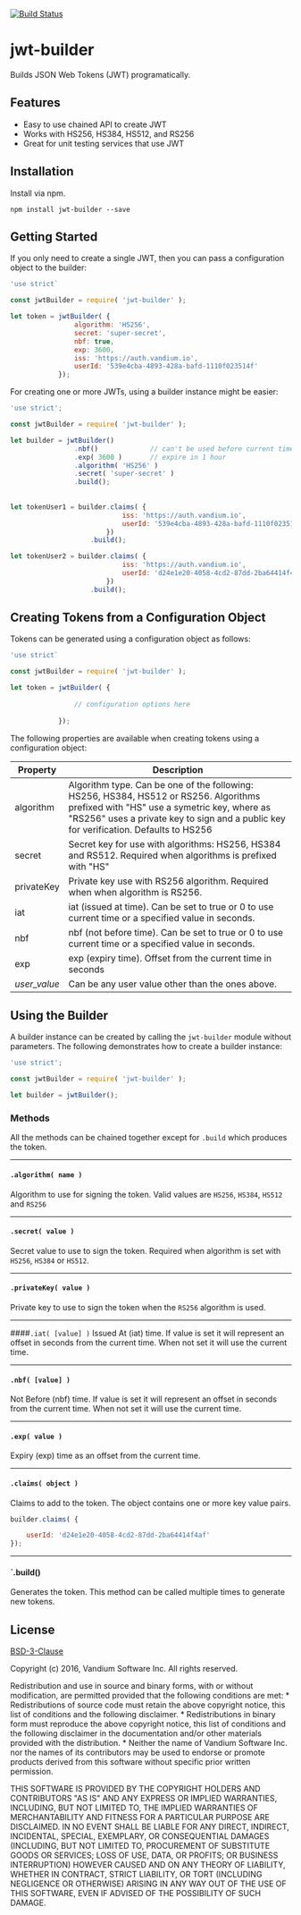[![Build Status](https://travis-ci.org/vandium-io/jwt-builder.svg?branch=master)](https://travis-ci.org/vandium-io/jwt-builder)

# jwt-builder

Builds JSON Web Tokens (JWT) programatically.

## Features
* Easy to use chained API to create JWT
* Works with HS256, HS384, HS512, and RS256
* Great for unit testing services that use JWT

## Installation
Install via npm.

	npm install jwt-builder --save

## Getting Started

If you only need to create a single JWT, then you can pass a configuration object to the builder:

```js
'use strict`

const jwtBuilder = require( 'jwt-builder' );

let token = jwtBuilder( {
				algorithm: 'HS256',
				secret: 'super-secret',
				nbf: true,
				exp: 3600,
				iss: 'https://auth.vandium.io',
				userId: '539e4cba-4893-428a-bafd-1110f023514f'
			});
```

For creating one or more JWTs, using a builder instance might be easier:

```js
'use strict';

const jwtBuilder = require( 'jwt-builder' );

let builder = jwtBuilder()
                .nbf()             // can't be used before current time
                .exp( 3600 )       // expire in 1 hour
                .algorithm( 'HS256' )
                .secret( 'super-secret' )
                .build();
                
                
let tokenUser1 = builder.claims( {
	                		iss: 'https://auth.vandium.io',
	                		userId: '539e4cba-4893-428a-bafd-1110f023514f'
	                	})
	                .build();

let tokenUser2 = builder.claims( {
	                		iss: 'https://auth.vandium.io',
	                		userId: 'd24e1e20-4058-4cd2-87dd-2ba64414f4af'
	                	})
	                .build();
```

## Creating Tokens from a Configuration Object

Tokens can be generated using a configuration object as follows:

```js
'use strict`

const jwtBuilder = require( 'jwt-builder' );

let token = jwtBuilder( {
				
				// configuration options here
					
			});
```

The following properties are available when creating tokens using a configuration object:




| Property     | Description
|--------------| ----------------------------------------------------
| algorithm    | Algorithm type. Can be one of the following: HS256, HS384, HS512 or RS256. Algorithms prefixed with "HS" use a symetric key, where as "RS256" uses a private key to sign and a public key for verification. Defaults to HS256|
| secret       | Secret key for use with algorithms: HS256, HS384 and RS512. Required when algorithms is prefixed with "HS"|
| privateKey   | Private key use with RS256 algorithm. Required when when algorithm is RS256.|
| iat          | iat (issued at time). Can be set to true or 0 to use current time or a specified value in seconds. |
| nbf          | nbf (not before time). Can be set to true or 0 to use current time or a specified value in seconds. |
| exp          | exp (expiry time). Offset from the current time in seconds |
| *user_value* | Can be any user value other than the ones above.           | 



## Using the Builder

A builder instance can be created by calling the `jwt-builder` module without parameters. The following demonstrates how to create a builder instance:

```js
'use strict';

const jwtBuilder = require( 'jwt-builder' );

let builder = jwtBuilder();
```


### Methods

All the methods can be chained together except for `.build` which produces the token.

***

#### `.algorithm( name )`

Algorithm to use for signing the token. Valid values are `HS256`, `HS384`, `HS512` and `RS256`

***

#### `.secret( value )`

Secret value to use to sign the token. Required when algorithm is set with `HS256`, `HS384` or `HS512`.

***

#### `.privateKey( value )`

Private key to use to sign the token when the `RS256` algorithm is used.

***

####`.iat( [value] )`
Issued At (iat) time. If value is set it will represent an offset in seconds from the current time. When not set it will use the current time.

***

#### `.nbf( [value] )`
Not Before (nbf) time. If value is set it will represent an offset in seconds from the current time. When not set it will use the current time.

***

#### `.exp( value )`

Expiry (exp) time as an offset from the current time.

***

#### `.claims( object )`

Claims to add to the token. The object contains one or more key value pairs.

```js
builder.claims( {

	userId: 'd24e1e20-4058-4cd2-87dd-2ba64414f4af'
});
```

***

#### `.build()

Generates the token. This method can be called multiple times to generate new tokens.




## License

[BSD-3-Clause](https://en.wikipedia.org/wiki/BSD_licenses)

Copyright (c) 2016, Vandium Software Inc.
All rights reserved.

Redistribution and use in source and binary forms, with or without
modification, are permitted provided that the following conditions are met:
    * Redistributions of source code must retain the above copyright
      notice, this list of conditions and the following disclaimer.
    * Redistributions in binary form must reproduce the above copyright
      notice, this list of conditions and the following disclaimer in the
      documentation and/or other materials provided with the distribution.
    * Neither the name of Vandium Software Inc. nor the
      names of its contributors may be used to endorse or promote products
      derived from this software without specific prior written permission.

THIS SOFTWARE IS PROVIDED BY THE COPYRIGHT HOLDERS AND CONTRIBUTORS "AS IS" AND
ANY EXPRESS OR IMPLIED WARRANTIES, INCLUDING, BUT NOT LIMITED TO, THE IMPLIED
WARRANTIES OF MERCHANTABILITY AND FITNESS FOR A PARTICULAR PURPOSE ARE
DISCLAIMED. IN NO EVENT SHALL <COPYRIGHT HOLDER> BE LIABLE FOR ANY
DIRECT, INDIRECT, INCIDENTAL, SPECIAL, EXEMPLARY, OR CONSEQUENTIAL DAMAGES
(INCLUDING, BUT NOT LIMITED TO, PROCUREMENT OF SUBSTITUTE GOODS OR SERVICES;
LOSS OF USE, DATA, OR PROFITS; OR BUSINESS INTERRUPTION) HOWEVER CAUSED AND
ON ANY THEORY OF LIABILITY, WHETHER IN CONTRACT, STRICT LIABILITY, OR TORT
(INCLUDING NEGLIGENCE OR OTHERWISE) ARISING IN ANY WAY OUT OF THE USE OF THIS
SOFTWARE, EVEN IF ADVISED OF THE POSSIBILITY OF SUCH DAMAGE.

